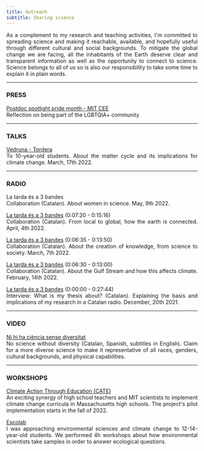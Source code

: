 ```yaml
---
title: Outreach
subtitle: Sharing science
---
```

<style>body {text-align: justify}</style>

As a complement to my research and teaching activities, I'm committed to spreading science and making it reachable, available, and hopefully useful through different cultural and social backgrounds.
To mitigate the global change we are facing, all the inhabitants of the Earth deserve clear and transparent information as well as the opportunity to connect to science. Science belongs to all of us so is also our responsibility to take some time to explain it in plain words.

---

### PRESS

[Postdoc spotlight pride month - MIT CEE](https://cee.mit.edu/helena-vallicrosa-postdoc-spotlight-pride-month/)<br>
Reflection on being part of the LGBTQIA+ community

---

### TALKS

[Vedruna - Tordera](https://www.vedrunatordera.org/)<br>
To 10-year-old students. About the matter cycle and its implications for climate change. March, 17th 2022.

---

### RADIO

La tarda és a 3 bandes<br>
Collaboration (Catalan). About women in science. May, 9th 2022.

[La tarda és a 3 bandes](https://radiotordera.alacarta.cat/la-tarda-es/capitol/la_tarda_es_a_3_bandes_04042022) (0:07:20 - 0:15:16)<br>
Collaboration (Catalan). From local to global, how the earth is connected. April, 4th 2022.

[La tarda és a 3 bandes](https://radiotordera.alacarta.cat/la-tarda-es/capitol/la_tarda_es_a_3_bandes_07032022) (0:06:35 - 0:13:50)<br>
Collaboration (Catalan). About the creation of knowledge, from science to society. March, 7th 2022.

[La tarda és a 3 bandes](https://radiotordera.alacarta.cat/la-tarda-es/capitol/la_tarda_es_a_3_bandes_14022022) (0:06:30 - 0:13:00)<br>
Collaboration (Catalan). About the Gulf Stream and how this affects climate. February, 14th 2022.

[La tarda és a 3 bandes](http://radiotordera.cat/radio/?p=96765) (0:00:00 - 0:27:44)<br>
Interview: What is my thesis about? (Catalan). Explaining the basis and implications of my research in a Catalan radio. December, 20th 2021.

---

### VIDEO

[Ni hi ha ciència sense diversitat](https://www.youtube.com/watch?app=desktop&v=8nn4dMdkvhI)<br>
No science without diversity (Catalan, Spanish, subtitles in English). Claim for a more diverse science to make it representative of all races, genders, 
cultural backgrounds, and physical capabilities.

---

### WORKSHOPS

[Climate Action Through Education (CATE)](https://ceepr.mit.edu/cate/)<br>
An exciting synergy of high school teachers and MIT scientists to implement climate change curricula in Massachusetts high schools. The project's pilot implementation starts in the fall of 2022.

[Escolab](https://escolab.bcn.cat/en)<br>
I was approaching environmental sciences and climate change to 12-14-year-old students. We performed 4h workshops about how environmental scientists take samples 
in order to answer ecological questions.
